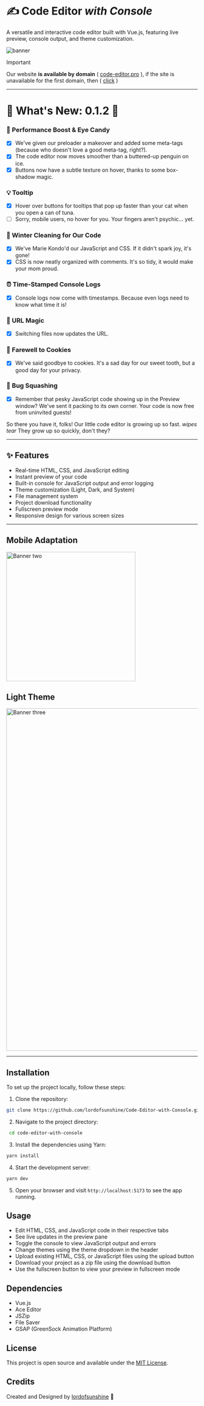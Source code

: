 # ✍ Code Editor *with Console*

A versatile and interactive code editor built with Vue.js, featuring live preview, console output, and theme customization.

<img alt="banner" src="https://cdn.glitch.global/512b4305-e0aa-4ab1-ab51-5bb22b63ccf8/bca8d74b-c565-488d-a581-2723f6037a48.image.png?v=1734166884285">

> [!IMPORTANT]
> Our website **is available by domain** ( [code-editor.pro](https://code-editor.pro/) ), if the site is unavailable for the first domain, then ( [click](https://code-editor-with-console.vercel.app) )

<hr>

# 🎉 **What's New: 0.1.2** 🎉

### 🚀 Performance Boost & Eye Candy
- [x] We've given our preloader a makeover and added some meta-tags (because who doesn't love a good meta-tag, right?). 
- [x] The code editor now moves smoother than a buttered-up penguin on ice. 
- [x] Buttons now have a subtle texture on hover, thanks to some box-shadow magic.

### 💡 Tooltip
- [x] Hover over buttons for tooltips that pop up faster than your cat when you open a can of tuna.
- [ ] Sorry, mobile users, no hover for you. Your fingers aren't psychic... yet.

### 🧹 Winter Cleaning for Our Code
- [x] We've Marie Kondo'd our JavaScript and CSS. If it didn't spark joy, it's gone!
- [x] CSS is now neatly organized with comments. It's so tidy, it would make your mom proud.

### ⏰ Time-Stamped Console Logs
- [x] Console logs now come with timestamps. Because even logs need to know what time it is!

### 🔗 URL Magic
- [x] Switching files now updates the URL.

### 🍪 Farewell to Cookies
- [x] We've said goodbye to cookies. It's a sad day for our sweet tooth, but a good day for your privacy.

### 🐛 Bug Squashing
- [x] Remember that pesky JavaScript code showing up in the Preview window? We've sent it packing to its own corner. Your code is now free from uninvited guests!

So there you have it, folks! Our little code editor is growing up so fast. *wipes tear* They grow up so quickly, don't they?

<hr>

## ✨ Features

- Real-time HTML, CSS, and JavaScript editing
- Instant preview of your code
- Built-in console for JavaScript output and error logging
- Theme customization (Light, Dark, and System)
- File management system
- Project download functionality
- Fullscreen preview mode
- Responsive design for various screen sizes

<hr>

## Mobile Adaptation

<img alt="Banner two" width="340" src="https://cdn.glitch.global/512b4305-e0aa-4ab1-ab51-5bb22b63ccf8/4f7688fa-1fc6-4cac-af77-de577bb09925.image.png?v=1734166941249">

## Light Theme

<img alt="Banner three" width="900" src="https://cdn.glitch.global/512b4305-e0aa-4ab1-ab51-5bb22b63ccf8/e29a1bcd-2b3c-4604-a82d-050561e94caa.image.png?v=1734166969597">

<hr>

## Installation

To set up the project locally, follow these steps:

1. Clone the repository:
```bash
git clone https://github.com/lordofsunshine/Code-Editor-with-Console.git
```
2. Navigate to the project directory:
```bash
 cd code-editor-with-console
```
3. Install the dependencies using Yarn:
```bash
yarn install
```
4. Start the development server:
```bash
yarn dev
```
5. Open your browser and visit `http://localhost:5173` to see the app running.
## Usage

- Edit HTML, CSS, and JavaScript code in their respective tabs
- See live updates in the preview pane
- Toggle the console to view JavaScript output and errors
- Change themes using the theme dropdown in the header
- Upload existing HTML, CSS, or JavaScript files using the upload button
- Download your project as a zip file using the download button
- Use the fullscreen button to view your preview in fullscreen mode

## Dependencies

- Vue.js
- Ace Editor
- JSZip
- File Saver
- GSAP (GreenSock Animation Platform)

## License

This project is open source and available under the [MIT License](https://github.com/lordofsunshine/Code-Editor-with-Console/blob/main/LICENSE).

## Credits

Created and Designed by [lordofsunshine](https://github.com/lordofsunshine) 🎨
